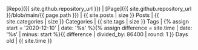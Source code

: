 [Repo]({{ site.github.repository_url }}) | [Page]({{ site.github.repository_url }}/blob/main/{{ page.path }}) | {{ site.posts | size }} Posts | {{ site.categories | size }} Categories | {{ site.tags | size }} Tags | {% assign start = '2020-12-10' | date: '%s' %}{% assign difference = site.time | date: '%s' | minus: start %}{{ difference | divided_by: 86400 | round: 1 }} Days old | {{ site.time }}
